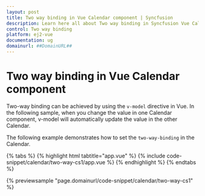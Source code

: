 ```yaml
---
layout: post
title: Two way binding in Vue Calendar component | Syncfusion
description: Learn here all about Two way binding in Syncfusion Vue Calendar component of Syncfusion Essential JS 2 and more.
control: Two way binding 
platform: ej2-vue
documentation: ug
domainurl: ##DomainURL##
---
```


# Two way binding in Vue Calendar component

Two-way binding can be achieved by using the `v-model` directive in Vue. In the following sample, when you change the value in one Calendar component, v-model will automatically update the value in the other Calendar.

The following example demonstrates how to set the `two-way-binding` in the Calendar.

{% tabs %}
{% highlight html tabtitle="app.vue" %}
{% include code-snippet/calendar/two-way-cs1/app.vue %}
{% endhighlight %}
{% endtabs %}
        
{% previewsample "page.domainurl/code-snippet/calendar/two-way-cs1" %}